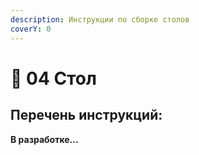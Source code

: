 ```yaml
---
description: Инструкции по сборке столов
coverY: 0
---
```


# 🔩 04 Стол

## Перечень инструкций:

**В разработке...**
